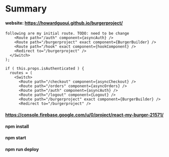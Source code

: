 # Summary

#### website: https://howardguoui.github.io/burgerproject/

    following are my initial route. TODO: need to be change
        <Route path="/auth" component={asyncAuth} />
        <Route path="/burgerproject" exact component={BurgerBuilder} />
        <Route path="/hook" exact component={hookComponent} />
        <Redirect to="/burgerproject" />
      </Switch>
    );

    if ( this.props.isAuthenticated ) {
      routes = (
        <Switch>
          <Route path="/checkout" component={asyncCheckout} />
          <Route path="/orders" component={asyncOrders} />
          <Route path="/auth" component={asyncAuth} />
          <Route path="/logout" component={Logout} />
          <Route path="/burgerproject" exact component={BurgerBuilder} />
          <Redirect to="/burgerproject" />

#### https://console.firebase.google.com/u/0/project/react-my-burger-21571/

#### npm install

#### npm start

#### npm run deploy
